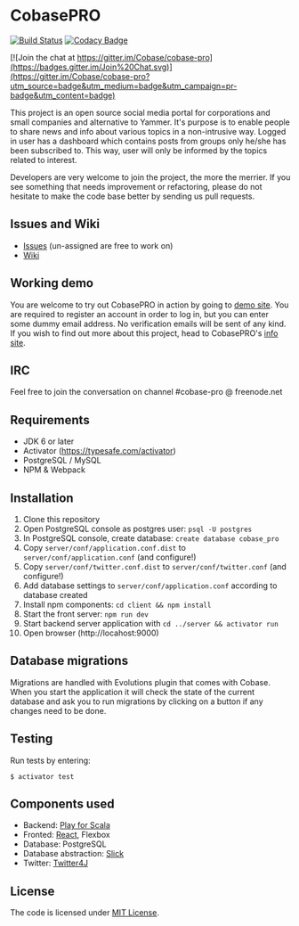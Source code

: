 CobasePRO
=========

[![Build Status](https://travis-ci.org/Cobase/cobase-pro.svg?branch=master)](https://travis-ci.org/Cobase/cobase-pro) [![Codacy Badge](https://www.codacy.com/project/badge/b13868b3f52d429c98aacf5a556a5310)](https://www.codacy.com/app/cobase/cobase-pro)

[![Join the chat at https://gitter.im/Cobase/cobase-pro](https://badges.gitter.im/Join%20Chat.svg)](https://gitter.im/Cobase/cobase-pro?utm_source=badge&utm_medium=badge&utm_campaign=pr-badge&utm_content=badge)

This project is an open source social media portal for corporations and small companies and alternative to Yammer.
It's purpose is to enable people to share news and info about various topics in a non-intrusive way.  Logged in user
has a dashboard which contains posts from groups only he/she has been subscribed to. This way, user will only be informed
by the topics related to interest.

Developers are very welcome to join the project, the more the merrier. If you see something that needs improvement or refactoring, please
do not hesitate to make the code base better by sending us pull requests.

## Issues and Wiki

- [Issues](https://github.com/Cobase/cobase-pro/issues) (un-assigned are free to work on)
- [Wiki](https://github.com/Cobase/cobase-pro/wiki)

## Working demo

You are welcome to try out CobasePRO in action by going to [demo site](http://cobasepro.arturgajewski.com). You are required to register an account in order to log in, but you can enter some dummy email address. No verification emails will be sent of any kind. If you wish to find out more about this project, head to CobasePRO's [info site](http://cobasepro.com).

## IRC

Feel free to join the conversation on channel #cobase-pro @ freenode.net

## Requirements

- JDK 6 or later
- Activator (https://typesafe.com/activator)
- PostgreSQL / MySQL
- NPM & Webpack


## Installation

1. Clone this repository
2. Open PostgreSQL console as postgres user: `psql -U postgres`
3. In PostgreSQL console, create database: `create database cobase_pro`
4. Copy `server/conf/application.conf.dist` to `server/conf/application.conf` (and configure!)
5. Copy `server/conf/twitter.conf.dist` to `server/conf/twitter.conf` (and configure!)
6. Add database settings to `server/conf/application.conf` according to database created
7. Install npm components: `cd client && npm install`
8. Start the front server: `npm run dev`
9. Start backend server application with `cd ../server && activator run`
10. Open browser (http://locahost:9000)


## Database migrations

Migrations are handled with Evolutions plugin that comes with Cobase. When you start the application it will check the state of the current database and ask you to run migrations by clicking on a button if any changes need to be done.


## Testing

Run tests by entering:

    $ activator test


## Components used

- Backend: [Play for Scala](https://www.playframework.com)
- Fronted: [React](https://facebook.github.io/react), Flexbox
- Database: PostgreSQL
- Database abstraction: [Slick](http://slick.typesafe.com)
- Twitter: [Twitter4J](http://www.twitter4j.org)

## License

The code is licensed under [MIT License](http://opensource.org/licenses/MIT).
